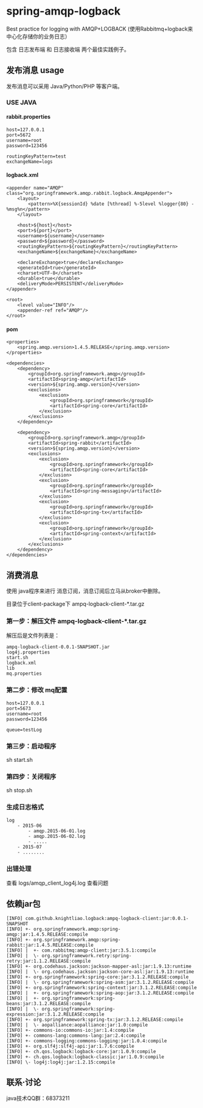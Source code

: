 # spring-amqp-logback
Best practice for logging with AMQP+LOGBACK (使用Rabbitmq+logback来中心化存储你的业务日志）

包含 日志发布端 和 日志接收端 两个最佳实践例子。

## 发布消息 usage

发布消息可以采用 Java/Python/PHP 等客户端。

### USE JAVA 

#### rabbit.properties

    host=127.0.0.1
    port=5672
    username=root
    password=123456
    
    routingKeyPattern=test
    exchangeName=logs

#### logback.xml 

    <appender name="AMQP" class="org.springframework.amqp.rabbit.logback.AmqpAppender">
        <layout>
            <pattern>%X{sessionId} %date [%thread] %-5level %logger{80} - %msg%n</pattern>
        </layout>

        <host>${host}</host>
        <port>${port}</port>
        <username>${username}</username>
        <password>${password}</password>
        <routingKeyPattern>${routingKeyPattern}</routingKeyPattern>
        <exchangeName>${exchangeName}</exchangeName>

        <declareExchange>true</declareExchange>
        <generateId>true</generateId>
        <charset>UTF-8</charset>
        <durable>true</durable>
        <deliveryMode>PERSISTENT</deliveryMode>
    </appender>
    
    <root>
        <level value="INFO"/>
        <appender-ref ref="AMQP"/>
    </root>
    
#### pom

    <properties>
        <spring.amqp.version>1.4.5.RELEASE</spring.amqp.version>
    </properties>
    
    <dependencies>
        <dependency>
            <groupId>org.springframework.amqp</groupId>
            <artifactId>spring-amqp</artifactId>
            <version>${spring.amqp.version}</version>
            <exclusions>
                <exclusion>
                    <groupId>org.springframework</groupId>
                    <artifactId>spring-core</artifactId>
                </exclusion>
            </exclusions>
        </dependency>

        <dependency>
            <groupId>org.springframework.amqp</groupId>
            <artifactId>spring-rabbit</artifactId>
            <version>${spring.amqp.version}</version>
            <exclusions>
                <exclusion>
                    <groupId>org.springframework</groupId>
                    <artifactId>spring-core</artifactId>
                </exclusion>
                <exclusion>
                    <groupId>org.springframework</groupId>
                    <artifactId>spring-messaging</artifactId>
                </exclusion>
                <exclusion>
                    <groupId>org.springframework</groupId>
                    <artifactId>spring-tx</artifactId>
                </exclusion>
                <exclusion>
                    <groupId>org.springframework</groupId>
                    <artifactId>spring-context</artifactId>
                </exclusion>
            </exclusions>
        </dependency>
    </dependencies>

## 消费消息

使用 java程序来进行 消息订阅，消息订阅后立马从broker中删除。

目录位于client-package下 ampq-logback-client-*.tar.gz

### 第一步：解压文件 ampq-logback-client-*.tar.gz

解压后是文件列表是：

    ampq-logback-client-0.0.1-SNAPSHOT.jar    
    log4j.properties                          
    start.sh
    logback.xml
    lib                                       
    mq.properties
    
### 第二步：修改 mq配置

    host=127.0.0.1
    port=5673
    username=root
    password=123456
    
    queue=testLog

### 第三步：启动程序

sh start.sh

### 第四步：关闭程序

sh stop.sh

### 生成日志格式
    
    log
        - 2015-06
            - amqp.2015-06-01.log
            - amqp.2015-06-02.log
            - .....
        - 2015-07
        - ........
        
### 出错处理

查看 logs/amqp_client_log4j.log 查看问题

## 依赖jar包

    [INFO] com.github.knightliao.logback:ampq-logback-client:jar:0.0.1-SNAPSHOT
    [INFO] +- org.springframework.amqp:spring-amqp:jar:1.4.5.RELEASE:compile
    [INFO] +- org.springframework.amqp:spring-rabbit:jar:1.4.5.RELEASE:compile
    [INFO] |  +- com.rabbitmq:amqp-client:jar:3.5.1:compile
    [INFO] |  \- org.springframework.retry:spring-retry:jar:1.1.2.RELEASE:compile
    [INFO] +- org.codehaus.jackson:jackson-mapper-asl:jar:1.9.13:runtime
    [INFO] |  \- org.codehaus.jackson:jackson-core-asl:jar:1.9.13:runtime
    [INFO] +- org.springframework:spring-core:jar:3.1.2.RELEASE:compile
    [INFO] |  \- org.springframework:spring-asm:jar:3.1.2.RELEASE:compile
    [INFO] +- org.springframework:spring-context:jar:3.1.2.RELEASE:compile
    [INFO] |  +- org.springframework:spring-aop:jar:3.1.2.RELEASE:compile
    [INFO] |  +- org.springframework:spring-beans:jar:3.1.2.RELEASE:compile
    [INFO] |  \- org.springframework:spring-expression:jar:3.1.2.RELEASE:compile
    [INFO] +- org.springframework:spring-tx:jar:3.1.2.RELEASE:compile
    [INFO] |  \- aopalliance:aopalliance:jar:1.0:compile
    [INFO] +- commons-io:commons-io:jar:1.4:compile
    [INFO] +- commons-lang:commons-lang:jar:2.4:compile
    [INFO] +- commons-logging:commons-logging:jar:1.0.4:compile
    [INFO] +- org.slf4j:slf4j-api:jar:1.7.6:compile
    [INFO] +- ch.qos.logback:logback-core:jar:1.0.9:compile
    [INFO] +- ch.qos.logback:logback-classic:jar:1.0.9:compile
    [INFO] \- log4j:log4j:jar:1.2.15:compile
    
## 联系·讨论

java技术QQ群：68373211